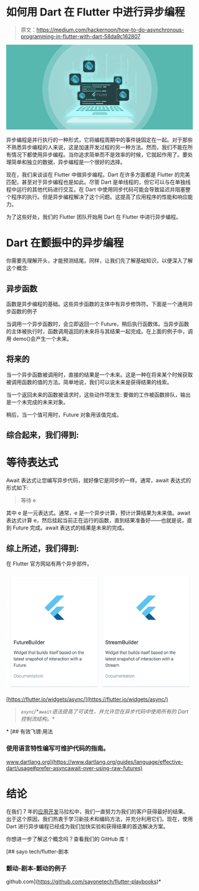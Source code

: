 # 如何用 Dart 在 Flutter 中进行异步编程

> 原文：<https://medium.com/hackernoon/how-to-do-asynchronous-programming-in-flutter-with-dart-58da9c162807>

![](img/07c1bfddb4ffd3b6c9be201f4c3cd623.png)

异步编程是并行执行的一种形式，它将编程周期中的事件链固定在一起。对于那些不熟悉异步编程的人来说，这是加速开发过程的另一种方法。然而，我们不能在所有情况下都使用异步编程。当你追求简单而不是效率的时候，它就起作用了。要处理简单和独立的数据，异步编程是一个很好的选择。

现在，我们来谈谈在 Flutter 中做异步编程。Dart 在许多方面都是 Flutter 的完美匹配，甚至对于异步编程也是如此。尽管 Dart 是单线程的，但它可以与在单独线程中运行的其他代码进行交互。在 Dart 中使用同步代码可能会导致延迟并阻塞整个程序的执行。但是异步编程解决了这个问题。这提高了应用程序的性能和响应能力。

为了这些好处，我们的 Flutter 团队开始用 Dart 在 Flutter 中进行异步编程。

# Dart 在颤振中的异步编程

你需要先理解开头，才能预测结尾。同样，让我们先了解基础知识，以便深入了解这个概念:

## 异步函数

函数是异步编程的基础。这些异步函数的主体中有异步修饰符。下面是一个通用异步函数的例子

当调用一个异步函数时，会立即返回一个 Future，稍后执行函数体。当异步函数的主体被执行时，函数调用返回的未来将与其结果一起完成。在上面的例子中，调用 demo()会产生一个未来。

## 将来的

当一个异步函数被调用时，直接的结果是一个未来。这是一种在将来某个时候获取被调用函数的值的方法。简单地说，我们可以说未来是获得结果的线索。

当一个返回未来的函数被请求时，这些动作项发生:
要做的工作被函数排队，输出是一个未完成的未来对象。

稍后，当一个值可用时，Future 对象用该值完成。

## 综合起来，我们得到:

# 等待表达式

Await 表达式让您编写异步代码，就好像它是同步的一样。通常，await 表达式的形式如下:

> 等待 e

其中 e 是一元表达式。通常，e 是一个异步计算，预计计算结果为未来值。await 表达式计算 e，然后挂起当前正在运行的函数，直到结果准备好——也就是说，直到 Future 完成。await 表达式的结果是未来的完成。

## 综上所述，我们得到:

在 Flutter 官方网站有两个异步部件。

![](img/d46bf7ff448c02691512fe8b2a51730b.png)

[https://flutter.io/widgets/async/](https://flutter.io/widgets/async/)

> *`async`*/*`await`*语法提高了可读性，并允许您在异步代码中使用所有的 Dart 控制流结构。**

*[](https://www.dartlang.org/guides/language/effective-dart/usage#prefer-asyncawait-over-using-raw-futures) [## 有效飞镖:用法

### 使用语言特性编写可维护代码的指南。

www.dartlang.org](https://www.dartlang.org/guides/language/effective-dart/usage#prefer-asyncawait-over-using-raw-futures) 

# 结论

在我们 7 年的[应用开发](https://www.sayonetech.com/services/?source=medium)马拉松中，我们一直努力为我们的客户获得最好的结果。出于这个原因，我们热衷于学习新技术和编码方法，并充分利用它们。现在，使用 Dart 进行异步编程已经成为我们加快实验和获得结果的首选解决方案。

你想进一步了解这个概念吗？查看我们的 GitHub 库！

[](https://github.com/sayonetech/flutter-playbooks) [## sayo tech/flutter-剧本

### 颤动-剧本-颤动的例子

github.com](https://github.com/sayonetech/flutter-playbooks)*